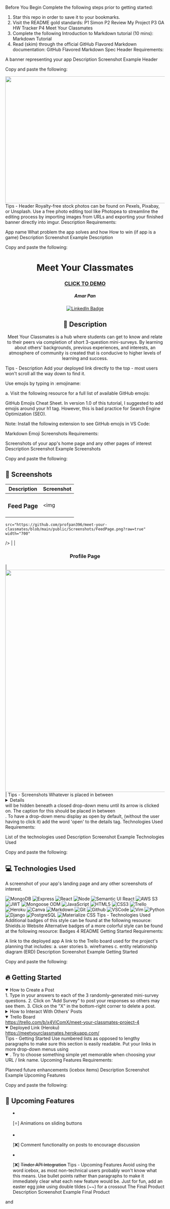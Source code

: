 Before You Begin
Complete the following steps prior to getting started:

1. Star this repo in order to save it to your bookmarks.
2. Visit the README gold standards:
P1 Simon
P2 Review My Project
P3 GA HW Tracker
P4 Meet Your Classmates
3. Complete the following Introduction to Markdown tutorial (10 mins):
Markdown Tutorial
4. Read (skim) through the official GitHub Flavored Markdown documentation:
GitHub Flavored Markdown Spec
Header
Requirements:

A banner representing your app
Description	Screenshot
Example Header

Copy and paste the following:
<div id="header" align="center">

  <img src="https://i.imgur.com/y2SPx4E.jpg" width="800" height="400">

</div>
Tips - Header
Royalty-free stock photos can be found on Pexels, Pixabay, or Unsplash.
Use a free photo editing tool like Photopea to streamline the editing process by importing images from URLs and exporting your finished banner directly into imgur.
Description
Requirements:

App name
What problem the app solves and how
How to win (if app is a game)
Description	Screenshot
Example Description

Copy and paste the following:
  <div id="description" align="center">

  # Meet Your Classmates

  ### [CLICK TO DEMO](https://meetyourclassmates.herokuapp.com/)

  ##### Amar Pan

  [![LinkedIn Badge](https://img.shields.io/badge/-@profpan396-blue?style=flat&logo=Linkedin&logoColor=black)](https://www.linkedin.com/in/profpan396/)

  ## :pencil: Description

  Meet Your Classmates is a hub where students can get to know and relate to their peers via completion of short 3-question
  mini-surveys. By learning about others' backgrounds, previous experiences, and
  interests, an atmosphere of community is created that is conducive to higher
  levels of learning and success.

  </div>
Tips - Description
Add your deployed link directly to the top - most users won't scroll all the way down to find it.

Use emojis by typing in :emojiname:

a. Visit the following resource for a full list of available GitHub emojis:

GitHub Emojis Cheat Sheet.
In version 1.0 of this tutorial, I suggested to add emojis around your h1 tag. However, this is bad practice for Search Engine Optimization (SEO).

Note:
Install the following extension to see GitHub emojis in VS Code:

Markdown Emoji
Screenshots
Requirements:

Screenshots of your app's home page and any other pages of interest
Description	Screenshot
Example Screenshots

Copy and paste the following:
  ## :camera_flash: Screenshots 

  |   Description | Screenshot | 
  |:-------------:| -----------|
  | <h3>Feed Page</h3> | <img
    src="https://github.com/profpan396/meet-your-classmates/blob/main/public/Screenshots/FeedPage.png?raw=true"
    width="700"
  /> |
  | <h3 align="center">Profile Page</h3> | <img
  src="https://github.com/profpan396/meet-your-classmates/raw/main/public/Screenshots/ProfilePage.png"
  width="700"
  /> |
Tips - Screenshots
Whatever is placed in between <details></details> will be hidden beneath a closed drop-down menu until its arrow is clicked on. The caption for this should be placed in between <summary></summary>.
To have a drop-down menu display as open by default, (without the user having to click it) add the word 'open' to the details tag.
Technologies Used
Requirements:

List of the technologies used
Description	Screenshot
Example Technologies Used

Copy and paste the following:
  ## :computer: Technologies Used
  A screenshot of your app's landing page and any other screenshots of interest.

  ![MongoDB](https://img.shields.io/badge/-MongoDB-05122A?style=flat&logo=mongodb)
  ![Express](https://img.shields.io/badge/-Express-05122A?style=flat&logo=express)
  ![React](https://img.shields.io/badge/-React-05122A?style=flat&logo=react)
  ![Node](https://img.shields.io/badge/-Node.js-05122A?style=flat&logo=node.js)
  ![Semantic UI React](https://img.shields.io/badge/-Semantic%20UI%20React-05122A?style=flat&logo=semanticuireact)
  ![AWS S3](https://img.shields.io/badge/-AWS_S3-05122A?style=flat&logo=amazons3)
  ![JWT](https://img.shields.io/badge/-JSON_Web_Tokens-05122A?style=flat&logo=jsonwebtokens)
  ![Mongoose ODM](https://img.shields.io/badge/-Mongoose_ODM-05122A?style=flat&logo=mongodb)
  ![JavaScript](https://img.shields.io/badge/-JavaScript-05122A?style=flat&logo=javascript)
  ![HTML5](https://img.shields.io/badge/-HTML5-05122A?style=flat&logo=html5)
  ![CSS3](https://img.shields.io/badge/-CSS-05122A?style=flat&logo=css3)
  ![Trello](https://img.shields.io/badge/-Trello-05122A?style=flat&logo=trello)
  ![Heroku](https://img.shields.io/badge/-Heroku-05122A?style=flat&logo=heroku)
  ![Canva](https://img.shields.io/badge/-Canva-05122A?style=flat&logo=canva)
  ![Markdown](https://img.shields.io/badge/-Markdown-05122A?style=flat&logo=markdown)
  ![Git](https://img.shields.io/badge/-Git-05122A?style=flat&logo=git)
  ![Github](https://img.shields.io/badge/-GitHub-05122A?style=flat&logo=github)
  ![VSCode](https://img.shields.io/badge/-VS_Code-05122A?style=flat&logo=visualstudio)
  ![Vim](https://img.shields.io/badge/-Vim-05122A?style=flat&logo=vim)
  ![Python](https://img.shields.io/badge/-Python-05122A?style=flat&logo=python)
  ![Django](https://img.shields.io/badge/-Django-05122A?style=flat&logo=django)
  ![PostgreSQL](https://img.shields.io/badge/-PostgreSQL-05122A?style=flat&logo=postgresql)
  ![Materialize CSS](https://img.shields.io/badge/-Materialize_CSS-05122A?style=flat&logo=materialdesign)
Tips - Technologies Used
Additional badges of this style can be found at the following resource:
Shields.io Website
Alternative badges of a more colorful style can be found at the following resource:
Badges 4 README
Getting Started
Requirements:

A link to the deployed app
A link to the Trello board used for the project's planning that includes:
a. user stories
b. wireframes
c. entity relationship diagram (ERD)
Description	Screenshot
Example Getting Started

Copy and paste the following:
## :fire: Getting Started

<details open>
  <summary> How to Create a Post </summary>
    1. Type in your answers to each of the 3 randomly-generated mini-survey questions.
    2. Click on "Add Survey" to post your responses so others may see them.
    3. Click on the "X" in the bottom-right corner to delete a post.
</details>

<details>
  <summary> How to Interact With Others' Posts </summary>
    1. Posts may be "liked" or "disliked" by clicking on the thumbs up or down button on their card.
    2. To reveal the author of a post, hover over the `Who could it possibly be?` button.
    3. To see more posts by the same user, click on the revealed username and profile picture.
</details>

<details open>
  <summary> Trello Board </summary>
  <a href="https://trello.com/b/x4ViComX/meet-your-classmates-project-4"
    > https://trello.com/b/x4ViComX/meet-your-classmates-project-4 </a
  >
</details>

<details open>
  <summary> Deployed Link (Heroku) </summary>
  <a href="https://meetyourclassmates.herokuapp.com/"
    > https://meetyourclassmates.herokuapp.com/ </a
  >
</details>
Tips - Getting Started
Use numbered lists as opposed to lengthy paragraphs to make sure this section is easily readable.
Put your links in more drop-down menus using <details open> and <summary>.
Try to choose something simple yet memorable when choosing your URL / link name.
Upcoming Features
Requirements:

Planned future enhancements (icebox items)
Description	Screenshot
Example Upcoming Features

Copy and paste the following:
## :satellite: Upcoming Features

- [:star:] Animations on sliding buttons

- [:x:] Comment functionality on posts to encourage discussion

- [:x:] ~~Tinder API Integration~~
Tips - Upcoming Features
Avoid using the word icebox, as most non-technical users probably won't know what this means.
Use bullet points rather than paragraphs to make it immediately clear what each new feature would be.
Just for fun, add an easter egg joke using double tildes (~~) for a crossout
The Final Product
Description	Screenshot
Example Final Product

